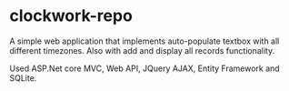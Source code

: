 # clockwork-repo
A simple web application that implements auto-populate textbox with all different timezones. Also with add and display all records functionality.

Used ASP.Net core MVC, Web API, JQuery AJAX, Entity Framework and SQLite.
